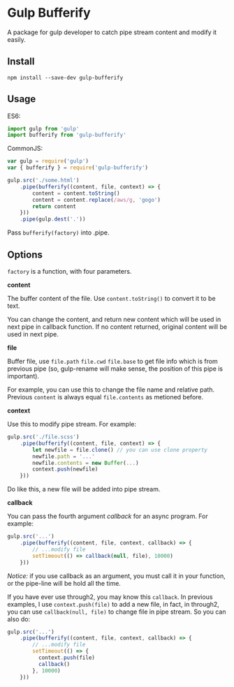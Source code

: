 # Gulp Bufferify

A package for gulp developer to catch pipe stream content and modify it easily.

## Install

```
npm install --save-dev gulp-bufferify
```

## Usage

ES6:

```js
import gulp from 'gulp'
import bufferify from 'gulp-bufferify'
```

CommonJS:

```js
var gulp = require('gulp')
var { bufferify } = require('gulp-bufferify')
```

```js
gulp.src('./some.html')
    .pipe(bufferify((content, file, context) => {
        content = content.toString()
        content = content.replace(/aws/g, 'gogo')
        return content
    }))
    .pipe(gulp.dest('.'))
```

Pass `bufferify(factory)` into .pipe.

## Options

`factory` is a function, with four parameters.

**content**

The buffer content of the file. Use `content.toString()` to convert it to be text.

You can change the content, and return new content which will be used in next pipe in callback function. If no content returned, original content will be used in next pipe.

**file**

Buffer file, use `file.path` `file.cwd` `file.base` to get file info which is from previous pipe (so, gulp-rename will make sense, the position of this pipe is important).

For example, you can use this to change the file name and relative path. Previous `content` is always equal `file.contents` as metioned before.

**context**

Use this to modify pipe stream. For example:

```js
gulp.src('./file.scss')
    .pipe(bufferify((content, file, context) => {
        let newfile = file.clone() // you can use clone property
        newfile.path = '...'
        newfile.contents = new Buffer(...)
        context.push(newfile)
    }))
```

Do like this, a new file will be added into pipe stream.

**callback**

You can pass the fourth argument *callback* for an async program. For example:

```js
gulp.src('...')
    .pipe(bufferify((content, file, context, callback) => {
        // ...modify file
        setTimeout(() => callback(null, file), 10000)
    }))
```

*Notice:* if you use callback as an argument, you must call it in your function, or the pipe-line will be hold all the time.

If you have ever use through2, you may know this `callback`. In previous examples, I use `context.push(file)` to add a new file, in fact, in through2, you can use `callback(null, file)` to change file in pipe stream. So you can also do:

```js
gulp.src('...')
    .pipe(bufferify((content, file, context, callback) => {
        // ...modify file
        setTimeout(() => {
          context.push(file)
          callback()
        }, 10000)
    }))
```
